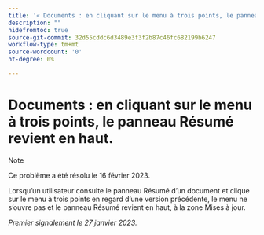```yaml
---
title: '« Documents : en cliquant sur le menu à trois points, le panneau Résumé revient en haut. »'
description: ""
hidefromtoc: true
source-git-commit: 32d55cddc6d3489e3f3f2b87c46fc682199b6247
workflow-type: tm+mt
source-wordcount: '0'
ht-degree: 0%

---
```



# Documents : en cliquant sur le menu à trois points, le panneau Résumé revient en haut.

>[!NOTE]
>
>Ce problème a été résolu le 16 février 2023.

Lorsqu’un utilisateur consulte le panneau Résumé d’un document et clique sur le menu à trois points en regard d’une version précédente, le menu ne s’ouvre pas et le panneau Résumé revient en haut, à la zone Mises à jour.

_Premier signalement le 27 janvier 2023._

